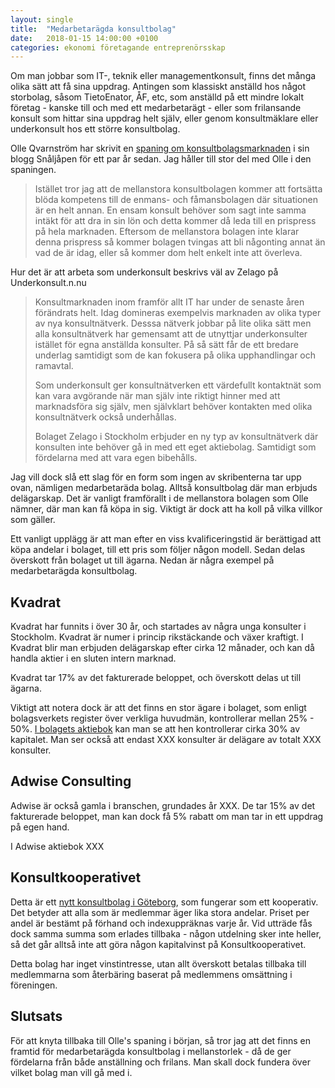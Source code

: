 ```yaml
---
layout: single
title:  "Medarbetarägda konsultbolag"
date:   2018-01-15 14:00:00 +0100
categories: ekonomi företagande entreprenörsskap 
---
```

Om man jobbar som IT-, teknik eller managementkonsult, finns det många olika sätt att få sina uppdrag. Antingen som klassiskt anställd hos något storbolag, såsom TietoEnator, ÅF, etc, som anställd på ett mindre lokalt företag - kanske till och med ett medarbetarägt - eller som frilansande konsult som hittar sina uppdrag helt själv, eller genom konsultmäklare eller underkonsult hos ett större konsultbolag.

Olle Qvarnström har skrivit en [spaning om konsultbolagsmarknaden](http://snaljapen.se/2014/11/det-nya-konsultsverige-k-konsultbolagsdoden.html) i sin blogg Snåljåpen för ett par år sedan. Jag håller till stor del med Olle i den spaningen.

>Istället tror jag att de mellanstora konsultbolagen kommer att fortsätta blöda kompetens till de enmans- och fåmansbolagen där situationen är en helt annan. En ensam konsult behöver som sagt inte samma intäkt för att dra in sin lön och detta kommer då leda till en prispress på hela marknaden. Eftersom de mellanstora bolagen inte klarar denna prispress så kommer bolagen tvingas att bli någonting annat än vad de är idag, eller så kommer dom helt enkelt inte att överleva.

Hur det är att arbeta som underkonsult beskrivs väl av Zelago på Underkonsult.n.nu

>Konsultmarknaden inom framför allt IT har under de senaste åren förändrats helt. Idag domineras exempelvis marknaden av olika typer av nya konsultnätverk. Desssa nätverk jobbar på lite olika sätt men alla konsultnätverk har gemensamt att de utnyttjar underkonsulter istället för egna anställda konsulter. På så sätt får de ett bredare underlag samtidigt som de kan fokusera på olika upphandlingar och ramavtal. 
>
>Som underkonsult ger konsultnätverken ett värdefullt kontaktnät som kan vara avgörande när man själv inte riktigt hinner med att marknadsföra sig själv, men självklart behöver kontakten med olika konsultnätverk också underhållas. 
>
>Bolaget Zelago i Stockholm erbjuder en ny typ av konsultnätverk där konsulten inte behöver gå in med ett eget aktiebolag. Samtidigt som fördelarna med att vara egen bibehålls.  

Jag vill dock slå ett slag för en form som ingen av skribenterna tar upp ovan, nämligen medarbetaräda bolag. Alltså konsultbolag där man erbjuds delägarskap. Det är vanligt framförallt i de mellanstora bolagen som Olle nämner, där man kan få köpa in sig. Viktigt är dock att ha koll på vilka villkor som gäller.

Ett vanligt upplägg är att man efter en viss kvalificeringstid är berättigad att köpa andelar i bolaget, till ett pris som följer någon modell. Sedan delas överskott från bolaget ut till ägarna. Nedan är några exempel på medarbetarägda konsultbolag.

## Kvadrat
Kvadrat har funnits i över 30 år, och startades av några unga konsulter i Stockholm. Kvadrat är numer i princip rikstäckande och växer kraftigt. I Kvadrat blir man erbjuden delägarskap efter cirka 12 månader, och kan då handla aktier i en sluten intern marknad.

Kvadrat tar 17% av det fakturerade beloppet, och överskott delas ut till ägarna.

Viktigt att notera dock är att det finns en stor ägare i bolaget, som enligt bolagsverkets register över verkliga huvudmän, kontrollerar mellan 25% - 50%. [I bolagets aktiebok](http://www.bolagsverket.se/ff/foretagsformer/aktiebolag/starta/aktier/aktiebok-1.3158) kan man se att hen kontrollerar cirka 30% av kapitalet. Man ser också att endast XXX konsulter är delägare av totalt XXX konsulter.

## Adwise Consulting
Adwise är också gamla i branschen, grundades år XXX. De tar 15% av det fakturerade beloppet, man kan dock få 5% rabatt om man tar in ett uppdrag på egen hand.

I Adwise aktiebok XXX

## Konsultkooperativet
Detta är ett [nytt konsultbolag i Göteborg](https://konsult.coop), som fungerar som ett kooperativ. Det betyder att alla som är medlemmar äger lika stora andelar. Priset per andel är bestämt på förhand och indexuppräknas varje år. Vid utträde fås dock samma summa som erlades tillbaka - någon utdelning sker inte heller, så det går alltså inte att göra någon kapitalvinst på Konsultkooperativet.

Detta bolag har inget vinstintresse, utan allt överskott betalas tillbaka till medlemmarna som återbäring baserat på medlemmens omsättning i föreningen.

## Slutsats
För att knyta tillbaka till Olle's spaning i början, så tror jag att det finns en framtid för medarbetarägda konsultbolag i mellanstorlek - då de ger fördelarna från både anställning och frilans. Man skall dock fundera över vilket bolag man vill gå med i.
